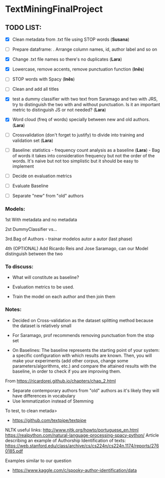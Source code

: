 # TextMiningFinalProject


## TODO LIST:
- [x] Clean metadata from .txt file using STOP words (**Susana**)
 
- [ ] Prepare dataframe: 
      . Arrange column names, id, author label and so on 
- [x] Change .txt file names so there's no duplicates (**Lara**)
      
- [x] Lowercase, remove accents, remove punctuation function (**Inês**)

- [ ] STOP words with Spacy (**Inês**)

- [ ] Clean and add all titles
 
- [x] test a dummy classifier with two text from Saramago and two with JRS, try to distinguish the two with and without punctuation. Is it an important metric to distinguish JS or not needed? (**Lara**)
      
- [x] Word cloud (freq of words) specially between new and old authors.(**Lara**)

- [ ] Crossvalidation (don't forget to justify) to divide into training and validation set (**Lara**)
 
- [ ] Baseline: statistics - frequency count analysis as a baseline (**Lara**)
      - Bag of words it takes into consideration frequency but not the order of the words. It's naive but not too simplistic but it should be easy to implement
 
- [ ] Decide on evaluation metrics
 
- [ ] Evaluate Baseline
 
- [ ] Separate "new" from "old" authors
 


### Models:

1st With metadata and no metadata

2st DummyClassifier vs... 

3rd.Bag of Authors - trainar modelos autor a autor (last phase)

4th (OPTIONAL) Add Ricardo Reis and Jose Saramago, can our Model distinguish between the two 

### To discuss:

- What will constitute as baseline?

- Evaluation metrics to be used.

- Train the model on each author and then join them


### Notes:

- Decided on Cross-validation as the dataset splitting method because the dataset is relatively small

- For Saramago, prof recommends removing punctuation from the stop set

- On Baselines: The baseline represents the starting point of your system: a specific configuration with which results are known. Then, you will make your experiments (add other corpus, change some parameters/algorithms, etc.) and compare the attained results with the baseline, in order to check if you are improving them.

From <https://ricardorei.github.io/chapters/chap_2.html> 

- Separate contemporary authors from "old" authors as it's likely they will have differences in vocabulary
- Use lemmatization instead of Stemming 

To test, to clean metada>
- https://github.com/textpipe/textpipe

NLTK useful links:
http://www.nltk.org/howto/portuguese_en.html
https://realpython.com/natural-language-processing-spacy-python/
Article describing an example of Authorship Identification of texts:
https://web.stanford.edu/class/archive/cs/cs224n/cs224n.1174/reports/2760185.pdf



Examples similar to our question
- https://www.kaggle.com/c/spooky-author-identification/data
